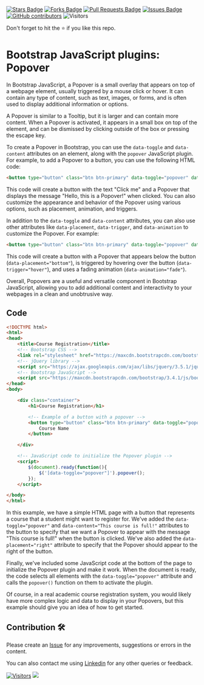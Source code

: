<a href="https://github.com/drshahizan/learn-php/stargazers"><img src="https://img.shields.io/github/stars/drshahizan/learn-php" alt="Stars Badge"/></a>
<a href="https://github.com/drshahizan/learn-php/network/members"><img src="https://img.shields.io/github/forks/drshahizan/learn-php" alt="Forks Badge"/></a>
<a href="https://github.com/drshahizan/learn-php/pulls"><img src="https://img.shields.io/github/issues-pr/drshahizan/learn-php" alt="Pull Requests Badge"/></a>
<a href="https://github.com/drshahizan/learn-php/issues"><img src="https://img.shields.io/github/issues/drshahizan/learn-php" alt="Issues Badge"/></a>
<a href="https://github.com/drshahizan/learn-php/graphs/contributors"><img alt="GitHub contributors" src="https://img.shields.io/github/contributors/drshahizan/learn-php?color=2b9348"></a>
![Visitors](https://api.visitorbadge.io/api/visitors?path=https%3A%2F%2Fgithub.com%2Fdrshahizan%2Flearn-php&labelColor=%23d9e3f0&countColor=%23697689&style=flat)

Don't forget to hit the :star: if you like this repo.

# Bootstrap JavaScript plugins: Popover

In Bootstrap JavaScript, a Popover is a small overlay that appears on top of a webpage element, usually triggered by a mouse click or hover. It can contain any type of content, such as text, images, or forms, and is often used to display additional information or options.

A Popover is similar to a Tooltip, but it is larger and can contain more content. When a Popover is activated, it appears in a small box on top of the element, and can be dismissed by clicking outside of the box or pressing the escape key.

To create a Popover in Bootstrap, you can use the `data-toggle` and `data-content` attributes on an element, along with the `popover` JavaScript plugin. For example, to add a Popover to a button, you can use the following HTML code:

```html
<button type="button" class="btn btn-primary" data-toggle="popover" data-content="Hello, this is a Popover!">Click me</button>
```

This code will create a button with the text "Click me" and a Popover that displays the message "Hello, this is a Popover!" when clicked. You can also customize the appearance and behavior of the Popover using various options, such as placement, animation, and triggers.

In addition to the `data-toggle` and `data-content` attributes, you can also use other attributes like `data-placement`, `data-trigger`, and `data-animation` to customize the Popover. For example:

```html
<button type="button" class="btn btn-primary" data-toggle="popover" data-content="Hello, this is a Popover!" data-placement="bottom" data-trigger="hover" data-animation="fade">Click me</button>
```

This code will create a button with a Popover that appears below the button (`data-placement="bottom"`), is triggered by hovering over the button (`data-trigger="hover"`), and uses a fading animation (`data-animation="fade"`).

Overall, Popovers are a useful and versatile component in Bootstrap JavaScript, allowing you to add additional content and interactivity to your webpages in a clean and unobtrusive way.

## Code

```html
<!DOCTYPE html>
<html>
<head>
	<title>Course Registration</title>
	<!-- Bootstrap CSS -->
	<link rel="stylesheet" href="https://maxcdn.bootstrapcdn.com/bootstrap/3.4.1/css/bootstrap.min.css">
	<!-- jQuery library -->
	<script src="https://ajax.googleapis.com/ajax/libs/jquery/3.5.1/jquery.min.js"></script>
	<!-- Bootstrap JavaScript -->
	<script src="https://maxcdn.bootstrapcdn.com/bootstrap/3.4.1/js/bootstrap.min.js"></script>
</head>
<body>

	<div class="container">
		<h1>Course Registration</h1>

		<!-- Example of a button with a popover -->
		<button type="button" class="btn btn-primary" data-toggle="popover" data-content="This course is full!" data-placement="right">
			Course Name
		</button>

	</div>

	<!-- JavaScript code to initialize the Popover plugin -->
	<script>
		$(document).ready(function(){
			$('[data-toggle="popover"]').popover();
		});
	</script>

</body>
</html>
```

In this example, we have a simple HTML page with a button that represents a course that a student might want to register for. We've added the `data-toggle="popover"` and `data-content="This course is full!"` attributes to the button to specify that we want a Popover to appear with the message "This course is full!" when the button is clicked. We've also added the `data-placement="right"` attribute to specify that the Popover should appear to the right of the button.

Finally, we've included some JavaScript code at the bottom of the page to initialize the Popover plugin and make it work. When the document is ready, the code selects all elements with the `data-toggle="popover"` attribute and calls the `popover()` function on them to activate the plugin.

Of course, in a real academic course registration system, you would likely have more complex logic and data to display in your Popovers, but this example should give you an idea of how to get started.

## Contribution 🛠️
Please create an [Issue](https://github.com/drshahizan/learn-php/issues) for any improvements, suggestions or errors in the content.

You can also contact me using [Linkedin](https://www.linkedin.com/in/drshahizan/) for any other queries or feedback.

[![Visitors](https://api.visitorbadge.io/api/visitors?path=https%3A%2F%2Fgithub.com%2Fdrshahizan&labelColor=%23697689&countColor=%23555555&style=plastic)](https://visitorbadge.io/status?path=https%3A%2F%2Fgithub.com%2Fdrshahizan)
![](https://hit.yhype.me/github/profile?user_id=81284918)

